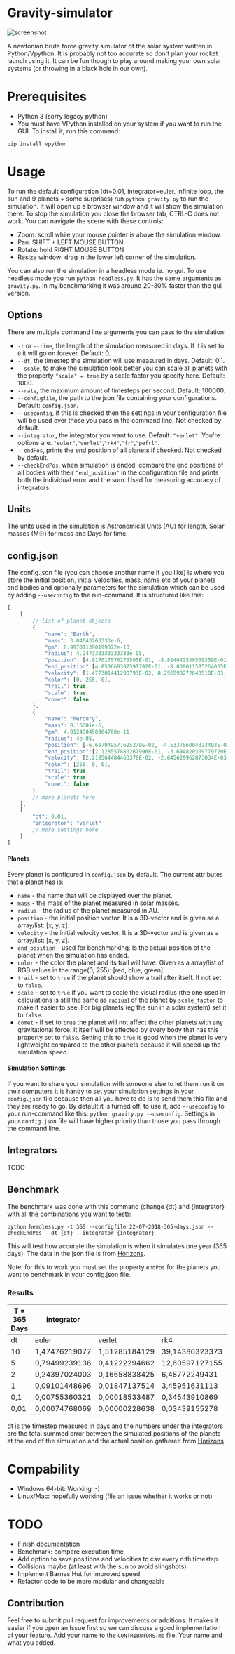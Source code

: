 # Gravity-simulator
![screenshot](screenshot.png)

A newtonian brute force gravity simulator of the solar system written in Python/Vpython. It is probably not too accurate so don't plan your rocket launch using it. It can be fun though to play around making your own solar systems (or throwing in a black hole in our own).

# Prerequisites
- Python 3 (sorry legacy python)
- You must have VPython installed on your system if you want to run the GUI. To install it, run this command:

``pip install vpython``

# Usage
To run the default configuration (dt=0.01, integrator=euler, infinite loop, the sun and 9 planets + some surprises) run ``python gravity.py`` to run the simulation. It will open up a browser window and it will show the simulation there. To stop the simulation you close the browser tab, CTRL-C does not work. You can navigate the scene with these controls:
- Zoom: scroll while your mouse pointer is above the simulation window.
- Pan: SHIFT + LEFT MOUSE BUTTON.
- Rotate: hold RIGHT MOUSE BUTTON
- Resize window: drag in the lower left corner of the simulation. 

You can also run the simulation in a headless mode ie. no gui. To use headless mode you run ``python headless.py``. It has the same arguments as ``gravity.py``. In my benchmarking it was around 20-30% faster than the gui version. 

## Options
There are multiple command line arguments you can pass to the simulation:
- `-t` or `--time`, the length of the simulation measured in days. If it is set to ``0`` it will go on forever. Default: 0.
- `--dt`, the timestep the simulation will use measured in days. Default: 0.1.
- `--scale`, to make the simulation look better you can scale all planets with the property `"scale" = true` by a scale factor you specify here. Default: 1000.
- `--rate`, the maximum amount of timesteps per second. Default: 100000.
- `--configfile`, the path to the json file containing your configurations. Default: ``config.json``.
- `--useconfig`, if this is checked then the settings in your configuration file will be used over those you pass in the command line. Not checked by default.
- `--integrator`, the integrator you want to use. Default: ``"verlet"``. You're options are: ``"euler"``,``"verlet"``,``"rk4"``,``"fr"``,``"pefrl"``.
- `--endPos`, prints the end position of all planets if checked. Not checked by default.
- `--checkEndPos`, when simulation is ended, compare the end positions of all bodies with their ``"end_position"`` in the configuration file and prints both the individual error and the sum. Used for measuring accuracy of integrators. 

## Units
The units used in the simulation is Astronomical Units (AU) for length, Solar masses (M☉) for mass and Days for time. 

## config.json
The config.json file (you can choose another name if you like) is where you store the initial position, initial velocities, mass, name etc of your planets and bodies and optionally parameters for the simulation which can be used by adding ``--useconfig`` to the run-command. It is structured like this:

``` javascript
[
    [
        // list of planet objects 
        {
            "name": "Earth",
            "mass": 3.04043263333e-6,
            "gm": 8.997011390199872e-10,
            "radius": 4.247333333333333e-05,
            "position": [4.917017576275505E-01, -8.824042530509359E-01, -5.209443792483747E-05],
            "end_position":[4.850668307591792E-01, -8.839011585264035E-01, 2.533899203374515E-05],
            "velocity": [1.477301441290793E-02, 8.256590272640510E-03, -2.300568124497324E-07],
            "color": [0, 255, 0],
            "trail": true,
            "scale": true,
            "comet": false
        },
        {
            "name": "Mercury",
            "mass": 0.16601e-6,
            "gm": 4.912480450364760e-11,
            "radius": 4e-05,
            "position": [-6.697949577695279E-02, -4.533786004323493E-01, -3.151845929929386E-02],
            "end_position":[2.128557880267996E-01, -3.694820309779729E-01, -5.057699121768672E-02],
            "velocity": [2.218564484463378E-02, -2.645629962873034E-03, -2.252238212508237E-03],
            "color": [255, 0, 0],
            "trail": true,
            "scale": true,
            "comet": false
        }
        // more planets here
    ],
    [
        "dt": 0.01,
        "integrator": "verlet"
        // more settings here
    ]
]
```

#### Planets
Every planet is configured in ``config.json`` by default. The current attributes that a planet has is:
- ``name`` - the name that will be displayed over the planet.
- ``mass`` - the mass of the planet measured in solar masses.
- ``radius`` - the radius of the planet measured in AU.
- ``position`` - the initial position vector. It is a 3D-vector and is given as a array/list: [x, y, z].
- ``velocity`` - the initial velocity vector. It is a 3D-vector and is given as a array/list: [x, y, z].
- ``end_position`` - used for benchmarking. Is the actual position of the planet when the simulation has ended.  
- ``color`` - the color the planet and its trail will have. Given as a array/list of RGB values in the range(0, 255): [red, blue, green].
- ``trail`` - set to ``true`` if the planet should show a trail after itself. If not set to ``false``.
- ``scale`` - set to ``true`` if you want to scale the visual radius (the one used in calculations is still the same as ``radius``) of the planet by ``scale_factor`` to make it easier to see. For big planets (eg the sun in a solar system) set it to ``false``.
- ``comet`` - if set to ``true`` the planet will not affect the other planets with any gravitational force. It itself will be affected by every body that has this property set to ``false``. Setting this to ``true`` is good when the planet is very lightweight compared to the other planets because it will speed up the simulation speed. 

#### Simulation Settings
If you want to share your simulation with someone else to let them run it on their computers it is handy to set your simulation settings in your ``config.json`` file because then all you have to do is to send them this file and they are ready to go. By default it is turned off, to use it, add ``--useconfig`` to your run-command like this: ``python gravity.py --useconfig``. Settings in your ``config.json`` file will have higher priority than those you pass through the command line. 


## Integrators
TODO

## Benchmark
The benchmark was done with this command (change {dt} and {integrator} with all the combinations you want to test):

``python headless.py -t 365 --configfile 22-07-2018-365-days.json --checkEndPos --dt {dt} --integrator {integrator}``

This will test how accurate the simulation is when it simulates one year (365 days). The data in the json file is from [Horizons](https://ssd.jpl.nasa.gov/horizons.cgi#top). 

Note: for this to work you must set the property ``endPos`` for the planets you want to benchmark in your config.json file. 

### Results
| T = 365 Days | integrator    |               |                |               |               |
|--------------|---------------|---------------|----------------|---------------|---------------|
| dt           | euler         | verlet        | rk4            | fr            | pefrl         |
| 10           | 1,47476219077 | 1,51285184129 | 39,14386323373 | 1,14509990477 | 0,54122193722 |
| 5            | 0,79499239136 | 0,41222294662 | 12,60597127155 | 0,12479212873 | 0,00493978032 |
| 2            | 0,24397024003 | 0,16658838425 | 6,48772249431  | 0,09844171931 | 0,09395267074 |
| 1            | 0,09101448696 | 0,01847137514 | 3,45951631113  | 0,00030737638 | 0,00000883167 |
| 0,1          | 0,00755360321 | 0,00018533487 | 0,34543910869  | 0,00000172775 | 0,00000175356 |
| 0,01         | 0,00074768069 | 0,00000228638 | 0,03439155278  | 0,00000175423 | 0,00000175423 |

dt is the timestep measured in days and the numbers under the integrators are the total summed error between the simulated positions of the planets at the end of the simulation and the actual position gathered from [Horizons](https://ssd.jpl.nasa.gov/horizons.cgi#top).

# Compability
- Windows 64-bit: Working :-)
- Linux/Mac: hopefully working (file an issue whether it works or not)

# TODO
- Finish documentation
- Benchmark: compare execution time
- Add option to save positions and velocities to csv every n:th timestep
- Collisions maybe (at least with the sun to avoid slingshots)
- Implement Barnes Hut for improved speed
- Refactor code to be more modular and changeable

## Contribution
Feel free to submit pull request for improvements or additions. It makes it easier if you open an Issue first so we can discuss a good implementation of your feature.
Add your name to the ``CONTRIBUTORS.md`` file. Your name and what you added. 
